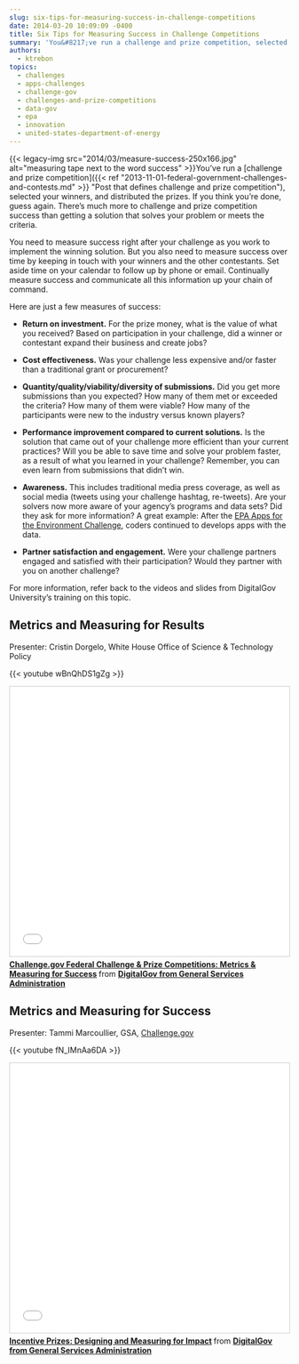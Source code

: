 ```yaml
---
slug: six-tips-for-measuring-success-in-challenge-competitions
date: 2014-03-20 10:09:09 -0400
title: Six Tips for Measuring Success in Challenge Competitions
summary: 'You&#8217;ve run a challenge and prize competition, selected your winners, and distributed the prizes. If you think you&#8217;re done, guess again. There&#8217;s much more to challenge and prize competition success than getting a solution that solves your problem or meets the criteria. You need to measure success right'
authors:
  - ktrebon
topics:
  - challenges
  - apps-challenges
  - challenge-gov
  - challenges-and-prize-competitions
  - data-gov
  - epa
  - innovation
  - united-states-department-of-energy
---
```


{{< legacy-img src="2014/03/measure-success-250x166.jpg" alt="measuring tape next to the word success" >}}You&#8217;ve run a [challenge and prize competition]({{< ref "2013-11-01-federal-government-challenges-and-contests.md" >}} "Post that defines challenge and prize competition"), selected your winners, and distributed the prizes. If you think you&#8217;re done, guess again. There&#8217;s much more to challenge and prize competition success than getting a solution that solves your problem or meets the criteria.

You need to measure success right after your challenge as you work to implement the winning solution. But you also need to measure success over time by keeping in touch with your winners and the other contestants. Set aside time on your calendar to follow up by phone or email. Continually measure success and communicate all this information up your chain of command.

Here are just a few measures of success:

* **Return on investment.** For the prize money, what is the value of what you received?  Based on participation in your challenge, did a winner or contestant expand their business and create jobs?

* **Cost effectiveness.** Was your challenge less expensive and/or faster than a traditional grant or procurement?

* **Quantity/quality/viability/diversity of submissions.** Did you get more submissions than you expected? How many of them met or exceeded the criteria? How many of them were viable? How many of the participants were new to the industry versus known players?

* **Performance improvement compared to current solutions.** Is the solution that came out of your challenge more efficient than your current practices? Will you be able to save time and solve your problem faster, as a result of what you learned in your challenge? Remember, you can even learn from submissions that didn&#8217;t win.

* **Awareness.** This includes traditional media press coverage, as well as social media (tweets using your challenge hashtag, re-tweets). Are your solvers now more aware of your agency&#8217;s programs and data sets? Did they ask for more information? A great example: After the <a title="EPA Apps for the Environment Challenge" href="http://appsfortheenvironment.challengepost.com/">EPA Apps for the Environment Challenge</a>, coders continued to develops apps with the data.

* **Partner satisfaction and engagement.** Were your challenge partners engaged and satisfied with their participation? Would they partner with you on another challenge?

For more information, refer back to the videos and slides from DigitalGov University&#8217;s training on this topic.

## Metrics and Measuring for Results

Presenter: Cristin Dorgelo, White House Office of Science & Technology Policy

{{< youtube wBnQhDS1gZg >}}

<iframe src="//www.slideshare.net/slideshow/embed_code/key/v4iUbxPZACiHoO" width="595" height="485" frameborder="0" marginwidth="0" marginheight="0" scrolling="no" style="border:1px solid #CCC; border-width:1px; margin-bottom:5px; max-width: 100%;" allowfullscreen> </iframe> <div style="margin-bottom:5px"> <strong> <a href="//www.slideshare.net/DigitalGov/challengegov-federal-challenge-prize-competitions-metrics-measuring-for-success" title="Challenge.gov Federal Challenge &amp; Prize Competitions: Metrics &amp; Measuring for Success" target="_blank" alt="Slides: Challenge.gov Federal Challenge and Prize Competitions: Metrics and Measuring for Success">Challenge.gov Federal Challenge &amp; Prize Competitions: Metrics &amp; Measuring for Success</a> </strong> from <strong><a href="https://www.slideshare.net/DigitalGov" target="_blank">DigitalGov from General Services Administration</a></strong> </div>

## Metrics and Measuring for Success

Presenter: Tammi Marcoullier, GSA, <a href="https://challenge.gov/">Challenge.gov</a>

{{< youtube fN_IMnAa6DA >}}

<iframe src="//www.slideshare.net/slideshow/embed_code/key/1Mu3ehdE0SLswD" width="595" height="485" frameborder="0" marginwidth="0" marginheight="0" scrolling="no" style="border:1px solid #CCC; border-width:1px; margin-bottom:5px; max-width: 100%;" allowfullscreen> </iframe> <div style="margin-bottom:5px"> <strong> <a href="//www.slideshare.net/DigitalGov/incentive-prizes" title="Incentive Prizes: Designing and Measuring for Impact" alt="Slides: Incentive Prizes: Designing and Measuring for Impact" target="_blank">Incentive Prizes: Designing and Measuring for Impact</a> </strong> from <strong><a href="https://www.slideshare.net/DigitalGov" target="_blank">DigitalGov from General Services Administration</a></strong> </div>
